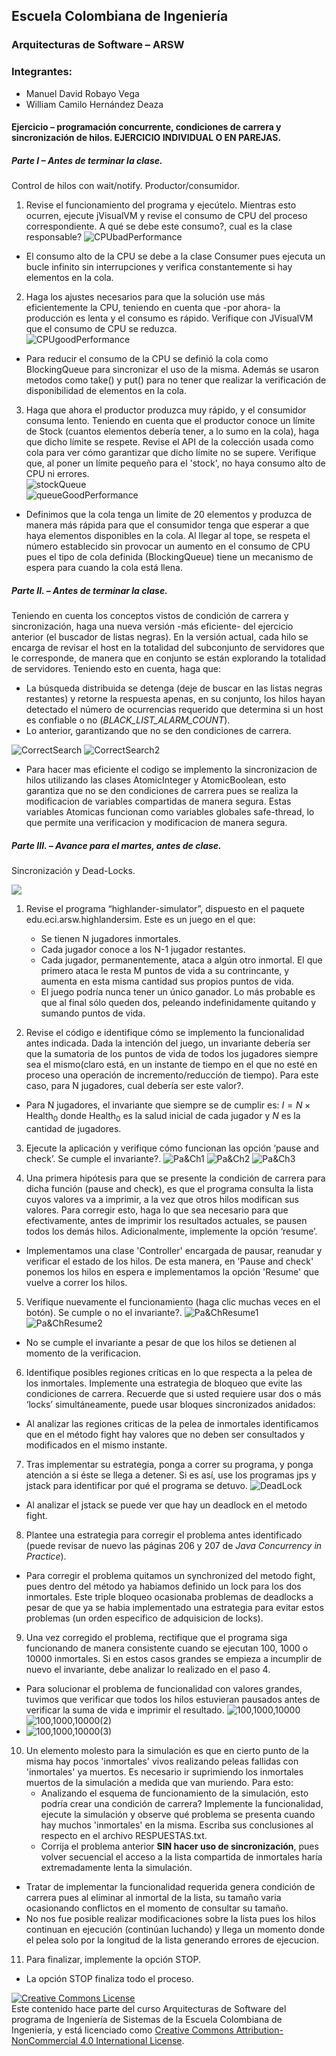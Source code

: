 
## Escuela Colombiana de Ingeniería
### Arquitecturas de Software – ARSW

### Integrantes: 
- Manuel David Robayo Vega 
- William Camilo Hernández Deaza


#### Ejercicio – programación concurrente, condiciones de carrera y sincronización de hilos. EJERCICIO INDIVIDUAL O EN PAREJAS.

##### Parte I – Antes de terminar la clase.

Control de hilos con wait/notify. Productor/consumidor.

1. Revise el funcionamiento del programa y ejecútelo. Mientras esto ocurren, ejecute jVisualVM y revise el consumo de CPU del proceso correspondiente. A qué se debe este consumo?, cual es la clase responsable?
   ![CPUbadPerformance](/media/img/img1.png)
- El consumo alto de la CPU se debe a la clase Consumer pues ejecuta un bucle infinito sin interrupciones y verifica constantemente si hay elementos en la cola.

2. Haga los ajustes necesarios para que la solución use más eficientemente la CPU, teniendo en cuenta que -por ahora- la producción es lenta y el consumo es rápido. Verifique con JVisualVM que el consumo de CPU se reduzca.  
   ![CPUgoodPerformance](/media/img/img2.png)
- Para reducir el consumo de la CPU se definió la cola como BlockingQueue para sincronizar el uso de la misma. Además se usaron metodos como take() y put() para no tener que realizar la verificación de disponibilidad de elementos en la cola.  

3. Haga que ahora el productor produzca muy rápido, y el consumidor consuma lento. Teniendo en cuenta que el productor conoce un límite de Stock (cuantos elementos debería tener, a lo sumo en la cola), haga que dicho límite se respete. Revise el API de la colección usada como cola para ver cómo garantizar que dicho límite no se supere. Verifique que, al poner un límite pequeño para el 'stock', no haya consumo alto de CPU ni errores.  
   ![stockQueue](/media/img/img3.png)  
   ![queueGoodPerformance](/media/img/img4.png)
- Definimos que la cola tenga un limite de 20 elementos y produzca de manera más rápida para que el consumidor tenga que esperar a que haya elementos disponibles en la cola. Al llegar al tope, se respeta el número establecido sin provocar un aumento en el consumo de CPU pues el tipo de cola definida (BlockingQueue) tiene un mecanismo de espera para cuando la cola está llena.  



##### Parte II. – Antes de terminar la clase.

Teniendo en cuenta los conceptos vistos de condición de carrera y sincronización, haga una nueva versión -más eficiente- del ejercicio anterior (el buscador de listas negras). En la versión actual, cada hilo se encarga de revisar el host en la totalidad del subconjunto de servidores que le corresponde, de manera que en conjunto se están explorando la totalidad de servidores. Teniendo esto en cuenta, haga que:

- La búsqueda distribuida se detenga (deje de buscar en las listas negras restantes) y retorne la respuesta apenas, en su conjunto, los hilos hayan detectado el número de ocurrencias requerido que determina si un host es confiable o no (_BLACK_LIST_ALARM_COUNT_).
- Lo anterior, garantizando que no se den condiciones de carrera.

![CorrectSearch](/media/img/img5.png)
![CorrectSearch2](/media/img/img6.png)

- Para hacer mas eficiente el codigo se implemento la sincronizacion de hilos utilizando las clases AtomicInteger y AtomicBoolean, esto garantiza que no se den condiciones de carrera pues se realiza la modificacion de variables compartidas de manera segura. Estas variables Atomicas funcionan como variables globales safe-thread, lo que permite una verificacion y modificacion de manera segura.

##### Parte III. – Avance para el martes, antes de clase.

Sincronización y Dead-Locks.

![](http://files.explosm.net/comics/Matt/Bummed-forever.png)

1. Revise el programa “highlander-simulator”, dispuesto en el paquete edu.eci.arsw.highlandersim. Este es un juego en el que:

	* Se tienen N jugadores inmortales.
	* Cada jugador conoce a los N-1 jugador restantes.
	* Cada jugador, permanentemente, ataca a algún otro inmortal. El que primero ataca le resta M puntos de vida a su contrincante, y aumenta en esta misma cantidad sus propios puntos de vida.
	* El juego podría nunca tener un único ganador. Lo más probable es que al final sólo queden dos, peleando indefinidamente quitando y sumando puntos de vida.

2. Revise el código e identifique cómo se implemento la funcionalidad antes indicada. Dada la intención del juego, un invariante debería ser que la sumatoria de los puntos de vida de todos los jugadores siempre sea el mismo(claro está, en un instante de tiempo en el que no esté en proceso una operación de incremento/reducción de tiempo). Para este caso, para N jugadores, cual debería ser este valor?.  
- Para N jugadores, el invariante que siempre se de cumplir es: $I = N \times \text{Health}_0$ donde $\text{Health}_0$ es la salud inicial de cada jugador y $N$ es la cantidad de jugadores.  

3. Ejecute la aplicación y verifique cómo funcionan las opción ‘pause and check’. Se cumple el invariante?.
   ![Pa&Ch1](/media/img/img7.png)
   ![Pa&Ch2](/media/img/img8.png)
   ![Pa&Ch3](/media/img/img9.png)  

4. Una primera hipótesis para que se presente la condición de carrera para dicha función (pause and check), es que el programa consulta la lista cuyos valores va a imprimir, a la vez que otros hilos modifican sus valores. Para corregir esto, haga lo que sea necesario para que efectivamente, antes de imprimir los resultados actuales, se pausen todos los demás hilos. Adicionalmente, implemente la opción ‘resume’.
- Implementamos una clase 'Controller' encargada de pausar, reanudar y verificar el estado de los hilos. De esta manera, en 'Pause and check' ponemos los hilos en espera e implementamos la opción 'Resume' que vuelve a correr los hilos. 

5. Verifique nuevamente el funcionamiento (haga clic muchas veces en el botón). Se cumple o no el invariante?.
   ![Pa&ChResume1](/media/img/img10.png)  
   ![Pa&ChResume2](/media/img/img11.png)  
- No se cumple el invariante a pesar de que los hilos se detienen al momento de la verificacion.

6. Identifique posibles regiones críticas en lo que respecta a la pelea de los inmortales. Implemente una estrategia de bloqueo que evite las condiciones de carrera. Recuerde que si usted requiere usar dos o más ‘locks’ simultáneamente, puede usar bloques sincronizados anidados:
- Al analizar las regiones criticas de la pelea de inmortales identificamos que en el método fight hay valores que no deben ser consultados y modificados en el mismo instante. 

7. Tras implementar su estrategia, ponga a correr su programa, y ponga atención a si éste se llega a detener. Si es así, use los programas jps y jstack para identificar por qué el programa se detuvo.
   ![DeadLock](/media/img/img12.png)
- Al analizar el jstack se puede ver que hay un deadlock en el metodo fight.

8. Plantee una estrategia para corregir el problema antes identificado (puede revisar de nuevo las páginas 206 y 207 de _Java Concurrency in Practice_).
- Para corregir el problema quitamos un synchronized del metodo fight, pues dentro del método ya habiamos definido un lock para los dos inmortales. Este triple bloqueo ocasionaba problemas de deadlocks a pesar de que ya se habia implementado una estrategia para evitar estos problemas (un orden especifico de adquisicion de locks).

9. Una vez corregido el problema, rectifique que el programa siga funcionando de manera consistente cuando se ejecutan 100, 1000 o 10000 inmortales. Si en estos casos grandes se empieza a incumplir de nuevo el invariante, debe analizar lo realizado en el paso 4.
- Para solucionar el problema de funcionalidad con valores grandes, tuvimos que verificar que todos los hilos estuvieran pausados antes de verificar la suma de vida e imprimir el resultado.
  ![100,1000,10000](/media/img/img13.png)
  ![100,1000,10000(2)](/media/img/img14.png)
- ![100,1000,10000(3)](/media/img/img15.png)

10. Un elemento molesto para la simulación es que en cierto punto de la misma hay pocos 'inmortales' vivos realizando peleas fallidas con 'inmortales' ya muertos. Es necesario ir suprimiendo los inmortales muertos de la simulación a medida que van muriendo. Para esto:
	* Analizando el esquema de funcionamiento de la simulación, esto podría crear una condición de carrera? Implemente la funcionalidad, ejecute la simulación y observe qué problema se presenta cuando hay muchos 'inmortales' en la misma. Escriba sus conclusiones al respecto en el archivo RESPUESTAS.txt.
	* Corrija el problema anterior __SIN hacer uso de sincronización__, pues volver secuencial el acceso a la lista compartida de inmortales haría extremadamente lenta la simulación.

- Tratar de implementar la funcionalidad requerida genera condición de carrera pues al eliminar al inmortal de la lista, su tamaño varia ocasionando conflictos en el momento de consultar su tamaño.
- No nos fue posible realizar modificaciones sobre la lista pues los hilos continuan en ejecución (continúan luchando) y llega un momento donde el pelea solo por la longitud de la lista generando errores de ejecucion.

11. Para finalizar, implemente la opción STOP.
- La opción STOP finaliza todo el proceso.

<!--
### Criterios de evaluación

1. Parte I.
	* Funcional: La simulación de producción/consumidor se ejecuta eficientemente (sin esperas activas).

2. Parte II. (Retomando el laboratorio 1)
	* Se modificó el ejercicio anterior para que los hilos llevaran conjuntamente (compartido) el número de ocurrencias encontradas, y se finalizaran y retornaran el valor en cuanto dicho número de ocurrencias fuera el esperado.
	* Se garantiza que no se den condiciones de carrera modificando el acceso concurrente al valor compartido (número de ocurrencias).


2. Parte III.
	* Diseño:
		- Coordinación de hilos:
			* Para pausar la pelea, se debe lograr que el hilo principal induzca a los otros a que se suspendan a sí mismos. Se debe también tener en cuenta que sólo se debe mostrar la sumatoria de los puntos de vida cuando se asegure que todos los hilos han sido suspendidos.
			* Si para lo anterior se recorre a todo el conjunto de hilos para ver su estado, se evalúa como R, por ser muy ineficiente.
			* Si para lo anterior los hilos manipulan un contador concurrentemente, pero lo hacen sin tener en cuenta que el incremento de un contador no es una operación atómica -es decir, que puede causar una condición de carrera- , se evalúa como R. En este caso se debería sincronizar el acceso, o usar tipos atómicos como AtomicInteger).

		- Consistencia ante la concurrencia
			* Para garantizar la consistencia en la pelea entre dos inmortales, se debe sincronizar el acceso a cualquier otra pelea que involucre a uno, al otro, o a los dos simultáneamente:
			* En los bloques anidados de sincronización requeridos para lo anterior, se debe garantizar que si los mismos locks son usados en dos peleas simultánemante, éstos será usados en el mismo orden para evitar deadlocks.
			* En caso de sincronizar el acceso a la pelea con un LOCK común, se evaluará como M, pues esto hace secuencial todas las peleas.
			* La lista de inmortales debe reducirse en la medida que éstos mueran, pero esta operación debe realizarse SIN sincronización, sino haciendo uso de una colección concurrente (no bloqueante).

	

	* Funcionalidad:
		* Se cumple con el invariante al usar la aplicación con 10, 100 o 1000 hilos.
		* La aplicación puede reanudar y finalizar(stop) su ejecución.
		
		-->

<a rel="license" href="http://creativecommons.org/licenses/by-nc/4.0/"><img alt="Creative Commons License" style="border-width:0" src="https://i.creativecommons.org/l/by-nc/4.0/88x31.png" /></a><br />Este contenido hace parte del curso Arquitecturas de Software del programa de Ingeniería de Sistemas de la Escuela Colombiana de Ingeniería, y está licenciado como <a rel="license" href="http://creativecommons.org/licenses/by-nc/4.0/">Creative Commons Attribution-NonCommercial 4.0 International License</a>.
